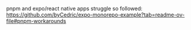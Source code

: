 pnpm and expo/react native apps struggle so followed:
https://github.com/byCedric/expo-monorepo-example?tab=readme-ov-file#pnpm-workarounds